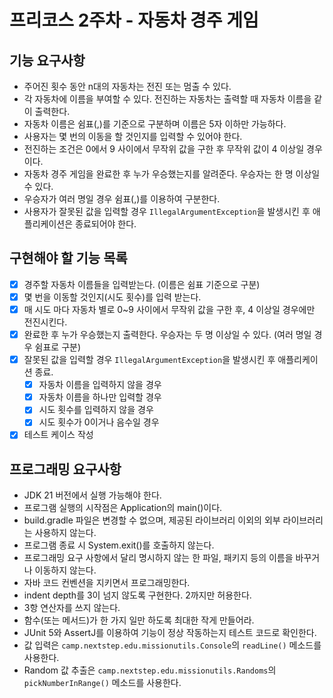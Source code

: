 # 프리코스 2주차 - 자동차 경주 게임

## 기능 요구사항
- 주어진 횟수 동안 n대의 자동차는 전진 또는 멈출 수 있다.
- 각 자동차에 이름을 부여할 수 있다. 전진하는 자동차는 출력할 때 자동차 이름을 같이 출력한다.
- 자동차 이름은 쉼표(,)를 기준으로 구분하며 이름은 5자 이하만 가능하다.
- 사용자는 몇 번의 이동을 할 것인지를 입력할 수 있어야 한다.
- 전진하는 조건은 0에서 9 사이에서 무작위 값을 구한 후 무작위 값이 4 이상일 경우이다.
- 자동차 경주 게임을 완료한 후 누가 우승했는지를 알려준다. 우승자는 한 명 이상일 수 있다.
- 우승자가 여러 명일 경우 쉼표(,)를 이용하여 구분한다.
- 사용자가 잘못된 값을 입력할 경우 `IllegalArgumentException`을 발생시킨 후 애플리케이션은 종료되어야 한다.

## 구현해야 할 기능 목록
- [x] 경주할 자동차 이름들을 입력받는다. (이름은 쉼표 기준으로 구분)
- [x] 몇 번을 이동할 것인지(시도 횟수)를 입력 받는다.
- [x] 매 시도 마다 자동차 별로 0~9 사이에서 무작위 값을 구한 후, 4 이상일 경우에만 전진시킨다.
- [x] 완료한 후 누가 우승했는지 출력한다. 우승자는 두 명 이상일 수 있다. (여러 명일 경우 쉼표로 구분)
- [x] 잘못된 값을 입력할 경우 `IllegalArgumentException`을 발생시킨 후 애플리케이션 종료.
  - [x] 자동차 이름을 입력하지 않을 경우
  - [x] 자동차 이름을 하나만 입력할 경우
  - [x] 시도 횟수를 입력하지 않을 경우
  - [x] 시도 횟수가 0이거나 음수일 경우
- [x] 테스트 케이스 작성

## 프로그래밍 요구사항
- JDK 21 버전에서 실행 가능해야 한다.
- 프로그램 실행의 시작점은 Application의 main()이다.
- build.gradle 파일은 변경할 수 없으며, 제공된 라이브러리 이외의 외부 라이브러리는 사용하지 않는다.
- 프로그램 종료 시 System.exit()를 호출하지 않는다.
- 프로그래밍 요구 사항에서 달리 명시하지 않는 한 파일, 패키지 등의 이름을 바꾸거나 이동하지 않는다.
- 자바 코드 컨벤션을 지키면서 프로그래밍한다.
- indent depth를 3이 넘지 않도록 구현한다. 2까지만 허용한다.
- 3항 연산자를 쓰지 않는다.
- 함수(또는 메서드)가 한 가지 일만 하도록 최대한 작게 만들어라.
- JUnit 5와 AssertJ를 이용하여 기능이 정상 작동하는지 테스트 코드로 확인한다.
- 값 입력은 `camp.nextstep.edu.missionutils.Console`의 `readLine()` 메소드를 사용한다.
- Random 값 추출은 `camp.nextstep.edu.missionutils.Randoms`의 `pickNumberInRange()` 메소드를 사용한다.

